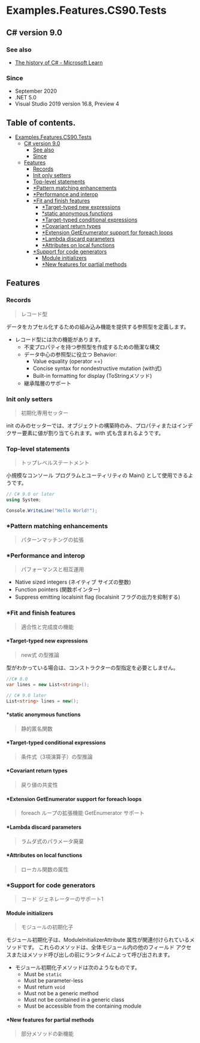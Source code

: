 # Examples.Features.CS90.Tests

## C# version 9.0

### See also

* [The history of C# - Microsoft Learn](https://learn.microsoft.com/ja-jp/dotnet/csharp/whats-new/csharp-version-history#c-version-9)

### Since

- September 2020
- .NET 5.0
- Visual Studio 2019 version 16.8, Preview 4


## Table of contents. <!-- omit in toc -->

- [Examples.Features.CS90.Tests](#examplesfeaturescs90tests)
  - [C# version 9.0](#c-version-90)
    - [See also](#see-also)
    - [Since](#since)
  - [Features](#features)
    - [Records](#records)
    - [Init only setters](#init-only-setters)
    - [Top-level statements](#top-level-statements)
    - [\*Pattern matching enhancements](#pattern-matching-enhancements)
    - [\*Performance and interop](#performance-and-interop)
    - [\*Fit and finish features](#fit-and-finish-features)
      - [\*Target-typed new expressions](#target-typed-new-expressions)
      - [\*static anonymous functions](#static-anonymous-functions)
      - [\*Target-typed conditional expressions](#target-typed-conditional-expressions)
      - [\*Covariant return types](#covariant-return-types)
      - [\*Extension GetEnumerator support for foreach loops](#extension-getenumerator-support-for-foreach-loops)
      - [\*Lambda discard parameters](#lambda-discard-parameters)
      - [\*Attributes on local functions](#attributes-on-local-functions)
    - [\*Support for code generators](#support-for-code-generators)
      - [Module initializers](#module-initializers)
      - [\*New features for partial methods](#new-features-for-partial-methods)


## Features

### Records

> レコード型

データをカプセル化するための組み込み機能を提供する参照型を定義します。

* レコード型には次の機能があります。
  * 不変プロパティを持つ参照型を作成するための簡潔な構文
  * データ中心の参照型に役立つ Behavior:
    * Value equality (operator ==)
    * Concise syntax for nondestructive mutation (with式)
    * Built-in formatting for display (ToStringメソッド)
  * 継承階層のサポート


### Init only setters

> 初期化専用セッター

init のみのセッターでは、オブジェクトの構築時のみ、プロパティまたはインデクサー要素に値が割り当てられます。with 式も含まれるようです。


### Top-level statements

> トップレベルステートメント

小規模なコンソール プログラムとユーティリティの Main() として使用できるようです。

```cs
// C# 9.0 or later
using System;

Console.WriteLine("Hello World!");
```


### *Pattern matching enhancements

> パターンマッチングの拡張


### *Performance and interop

> パフォーマンスと相互運用

* Native sized integers (ネイティブ サイズの整数)
* Function pointers (関数ポインター)
* Suppress emitting localsinit flag (localsinit フラグの出力を抑制する)


<!-- ----- -->
### *Fit and finish features

> 適合性と完成度の機能

#### *Target-typed new expressions

> new式 の型推論

型がわかっている場合は、コンストラクターの型指定を必要としません。

```cs
//C# 8.0
var lines = new List<string>();

// C# 9.0 later
List<string> lines = new();
```


#### *static anonymous functions

> 静的匿名関数


#### *Target-typed conditional expressions

> 条件式（3項演算子）の型推論


#### *Covariant return types

> 戻り値の共変性


#### *Extension GetEnumerator support for foreach loops

> foreach ループの拡張機能 GetEnumerator サポート


#### *Lambda discard parameters

> ラムダ式のパラメータ廃棄


#### *Attributes on local functions

> ローカル関数の属性


<!-- ----- -->
### *Support for code generators

> コード ジェネレーターのサポート1

#### Module initializers

> モジュールの初期化子

 モジュール初期化子は、ModuleInitializerAttribute 属性が関連付けられているメソッドです。 これらのメソッドは、全体モジュール内の他のフィールド アクセスまたはメソッド呼び出しの前にランタイムによって呼び出されます。

  * モジュール初期化子メソッドは次のようなものです。
    * Must be ```static```
    * Must be parameter-less
    * Must return ```void```
    * Must not be a generic method
    * Must not be contained in a generic class
    * Must be accessible from the containing module


#### *New features for partial methods

> 部分メソッドの新機能

